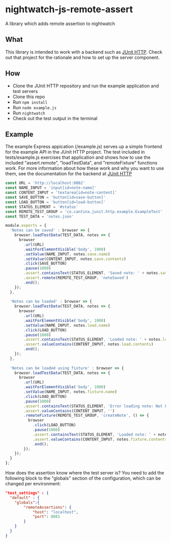 # nightwatch-js-remote-assert

A library which adds remote assertion to nightwatch

## What

This library is intended to work with a backend such as [JUnit HTTP](https://github.com/cantinac/junit-http). Check out that project for the rationale and how to set up the server component.

## How

* Clone the JUnit HTTP repository and run the example application and test servers
* Clone this repo
* Run ```npm install```
* Run ```node example.js```
* Run ```nightwatch```
* Check out the test output in the terminal

## Example 

The example Express appication (/example.js) serves up a simple frontend for the example API in the JUnit HTTP project. The test included in tests/example.js exercises that application and shows how to use the included "assert.remote", "loadTestData", and "remoteFixture" functions work. For more information about how these work and why you want to use them, see the documentation for the backend at [JUnit HTTP](https://github.com/cantinac/junit-http)

```javascript
const URL = 'http://localhost:8082'
const NAME_INPUT = 'input[id=note-name]'
const CONTENT_INPUT = 'textarea[id=note-content]'
const SAVE_BUTTON = 'button[id=save-button]'
const LOAD_BUTTON = 'button[id=load-button]'
const STATUS_ELEMENT = '#status'
const REMOTE_TEST_GROUP = 'co.cantina.junit.http.example.ExampleTest'
const TEST_DATA = 'notes.json'

module.exports = {
  'Notes can be saved' : browser => {
    browser.loadTestData(TEST_DATA, notes => {
      browser
        .url(URL)
        .waitForElementVisible('body', 1000)
        .setValue(NAME_INPUT, notes.save.name)
        .setValue(CONTENT_INPUT, notes.save.contents)
        .click(SAVE_BUTTON)
        .pause(1000)
        .assert.containsText(STATUS_ELEMENT, 'Saved note: ' + notes.save.name)
        .assert.remote(REMOTE_TEST_GROUP, 'noteSaved')
        .end();
    });
  },
  
  'Notes can be loaded' : browser => {
    browser.loadTestData(TEST_DATA, notes => {
      browser
        .url(URL)
        .waitForElementVisible('body', 1000)
        .setValue(NAME_INPUT, notes.load.name)
        .click(LOAD_BUTTON)
        .pause(1000)
        .assert.containsText(STATUS_ELEMENT, 'Loaded note: ' + notes.load.name)
        .assert.valueContains(CONTENT_INPUT, notes.load.contents)
        .end();
    });
  },
  
  'Notes can be loaded using fixture' : browser => {
    browser.loadTestData(TEST_DATA, notes => {
      browser
        .url(URL)
        .waitForElementVisible('body', 1000)
        .setValue(NAME_INPUT, notes.fixture.name)
        .click(LOAD_BUTTON)
        .pause(1000)
        .assert.containsText(STATUS_ELEMENT, 'Error loading note: Not Found')
        .assert.valueContains(CONTENT_INPUT, '')
        .remoteFixture(REMOTE_TEST_GROUP, 'createNote', () => {
          browser
            .click(LOAD_BUTTON)
            .pause(1000)
            .assert.containsText(STATUS_ELEMENT, 'Loaded note: ' + notes.fixture.name)
            .assert.valueContains(CONTENT_INPUT, notes.fixture.contents)
            .end();
        });
    });
  }
};

```

How does the assertion know where the test server is? You need to add the following block to the "globals" section of the configuration, which can be changed per environment: 

```json
"test_settings" : {
  "default" : {
    "globals":{
        "remoteAssertions": {
            "host": "localhost",
            "port": 8081
        }
    }
  }
}
```

